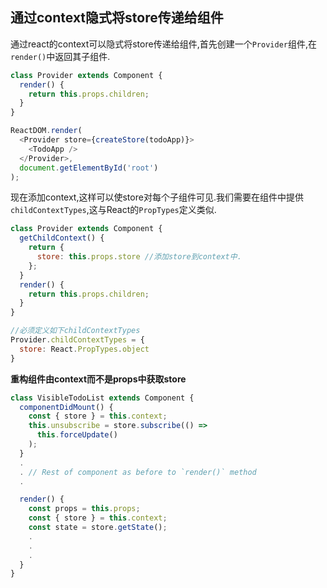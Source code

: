 
## 通过context隐式将store传递给组件

通过react的context可以隐式将store传递给组件,首先创建一个`Provider`组件,在`render()`中返回其子组件.

```JavaScript
class Provider extends Component {
  render() {
    return this.props.children;
  }
}

ReactDOM.render(
  <Provider store={createStore(todoApp)}>
    <TodoApp />
  </Provider>,
  document.getElementById('root')
);
```

现在添加context,这样可以使store对每个子组件可见.我们需要在组件中提供`childContextTypes`,这与React的`PropTypes`定义类似.

```JavaScript
class Provider extends Component {
  getChildContext() {
    return {
      store: this.props.store //添加store到context中.
    };
  }
  render() {
    return this.props.children;
  }
}

//必须定义如下childContextTypes
Provider.childContextTypes = {
  store: React.PropTypes.object
}
```

**重构组件由context而不是props中获取store**

```JavaScript
class VisibleTodoList extends Component {
  componentDidMount() {
    const { store } = this.context;
    this.unsubscribe = store.subscribe(() =>
      this.forceUpdate()
    );
  }
  .
  . // Rest of component as before to `render()` method
  .

  render() {
    const props = this.props;
    const { store } = this.context;
    const state = store.getState();
    .
    .
    .
  }
}
```




